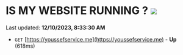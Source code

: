 # IS MY WEBSITE RUNNING ? [![](https://img.shields.io/static/v1?label=Sponsor&message=%E2%9D%A4&logo=GitHub&color=%23fe8e86)](https://github.com/sponsors/<username>)

Last updated: **12/10/2023, 8:33:30 AM**

- `GET` [https://youssefservice.me](https://youssefservice.me) - **Up** (618ms)
